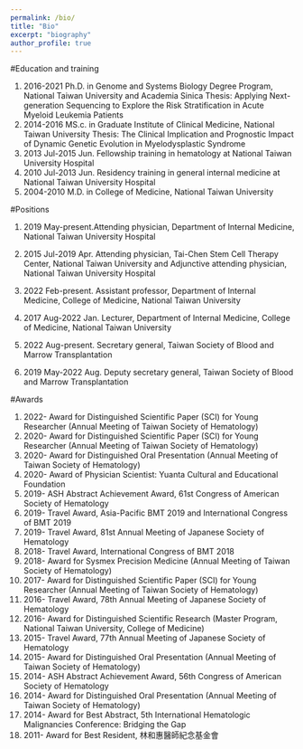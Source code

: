 ```yaml
---
permalink: /bio/
title: "Bio"
excerpt: "biography"
author_profile: true
---
```


#Education and training
1.	2016-2021 Ph.D. in Genome and Systems Biology Degree Program, National Taiwan University and Academia Sinica
Thesis: Applying Next-generation Sequencing to Explore the Risk Stratification in Acute Myeloid Leukemia Patients
2.	2014-2016 MS.c. in Graduate Institute of Clinical Medicine, National Taiwan University
Thesis: The Clinical Implication and Prognostic Impact of Dynamic Genetic Evolution in Myelodysplastic Syndrome
3.	2013 Jul-2015 Jun. Fellowship training in hematology at National Taiwan University Hospital 
4.	2010 Jul-2013 Jun. Residency training in general internal medicine at National Taiwan University Hospital 
5.	2004-2010 M.D. in College of Medicine, National Taiwan University

#Positions
1.	2019 May-present.Attending physician, Department of Internal Medicine, National Taiwan University Hospital
2.	2015 Jul-2019 Apr. Attending physician,  Tai-Chen Stem Cell Therapy Center, National Taiwan University and Adjunctive attending physician, National Taiwan University Hospital

3.	2022 Feb-present. Assistant professor, Department of Internal Medicine, College of Medicine, National Taiwan University
4.	2017 Aug-2022 Jan. Lecturer, Department of Internal Medicine, College of Medicine, National Taiwan University

5.	2022 Aug-present. Secretary general, Taiwan Society of Blood and Marrow Transplantation
6.	2019 May-2022 Aug. Deputy secretary general, Taiwan Society of Blood and Marrow Transplantation 

#Awards
1.	2022- Award for Distinguished Scientific Paper (SCI) for Young Researcher (Annual Meeting of Taiwan Society of Hematology)
2.	2020- Award for Distinguished Scientific Paper (SCI) for Young Researcher (Annual Meeting of Taiwan Society of Hematology)
3.	2020- Award for Distinguished Oral Presentation (Annual Meeting of Taiwan Society of Hematology)
4.	2020- Award of Physician Scientist: Yuanta Cultural and Educational Foundation 
5.	2019- ASH Abstract Achievement Award, 61st Congress of American Society of Hematology
6.	2019- Travel Award, Asia-Pacific BMT 2019 and International Congress of BMT 2019
7.	2019- Travel Award, 81st Annual Meeting of Japanese Society of Hematology
8.	2018- Travel Award, International Congress of BMT 2018
9.	2018- Award for Sysmex Precision Medicine (Annual Meeting of Taiwan Society of Hematology)
10.	2017- Award for Distinguished Scientific Paper (SCI) for Young Researcher (Annual Meeting of Taiwan Society of Hematology)
11.	2016- Travel Award, 78th Annual Meeting of Japanese Society of Hematology
12.	2016- Award for Distinguished Scientific Research (Master Program, National Taiwan University, College of Medicine)
13.	2015- Travel Award, 77th Annual Meeting of Japanese Society of Hematology
14.	2015- Award for Distinguished Oral Presentation (Annual Meeting of Taiwan Society of Hematology)
15.	2014- ASH Abstract Achievement Award, 56th Congress of American Society of Hematology
16.	2014- Award for Distinguished Oral Presentation (Annual Meeting of Taiwan Society of Hematology)
17.	2014- Award for Best Abstract, 5th International Hematologic Malignancies Conference: Bridging the Gap
18.	2011- Award for Best Resident, 林和惠醫師紀念基金會
